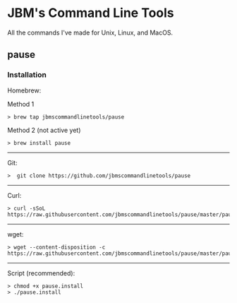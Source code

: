 # JBM's Command Line Tools

All the commands I've made for Unix, Linux, and MacOS.

## pause

### Installation

Homebrew:

Method 1
```shell
> brew tap jbmscommandlinetools/pause
```

Method 2 (not active yet)
```shell
> brew install pause
```

---

Git:

```shell
>  git clone https://github.com/jbmscommandlinetools/pause
```

---

Curl:

```shell
> curl -sSoL https://raw.githubusercontent.com/jbmscommandlinetools/pause/master/pause
```
---

wget:

```shell
> wget --content-disposition -c https://raw.githubusercontent.com/jbmscommandlinetools/pause/master/pause
```
---

Script (recommended):

```shell
> chmod +x pause.install
> ./pause.install
```

